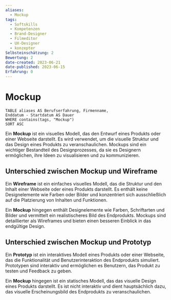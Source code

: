 ```yaml
---
aliases:
  - Mockup
tags:
  - Softskills
  - Kompetenzen
  - Brand-Designer
  - Filmeditor
  - UX-Designer
  - konzepter
Selbsteinschätzung: 2
Bewertung: 2
date-created: 2023-06-21
date-published: 2023-06-15
Erfahrung: 0
---
```

# Mockup

```dataview
TABLE aliases AS Berufserfahrung, Firmenname,
Enddatum - Startdatum AS Dauer
WHERE contains(tags, "Mockup")
SORT ASC
```

Ein **Mockup** ist ein visuelles Modell, das den Entwurf eines Produkts oder einer Webseite darstellt. Es wird verwendet, um die visuelle Struktur und das Design eines Produkts zu veranschaulichen. Mockups sind ein wichtiger Bestandteil des Designprozesses, da sie es Designern ermöglichen, ihre Ideen zu visualisieren und zu kommunizieren.

## Unterschied zwischen Mockup und Wireframe

Ein **Wireframe** ist ein einfaches visuelles Modell, das die Struktur und den Inhalt einer Webseite oder eines Produkts darstellt. Es enthält keine Designelemente wie Farben oder Bilder und konzentriert sich ausschließlich auf die Platzierung von Inhalten und Funktionen.

Ein **Mockup** hingegen enthält Designelemente wie Farben, Schriftarten und Bilder und vermittelt ein realistischeres Bild des Endprodukts. Mockups sind detaillierter als Wireframes und bieten einen besseren Einblick in das endgültige Design.

## Unterschied zwischen Mockup und Prototyp

Ein **Prototyp** ist ein interaktives Modell eines Produkts oder einer Webseite, das die Funktionalität und Benutzerinteraktion des Endprodukts simuliert. Prototypen sind interaktiv und ermöglichen es Benutzern, das Produkt zu testen und Feedback zu geben.

Ein **Mockup** hingegen ist ein statisches Modell, das das visuelle Design eines Produkts darstellt. Es ist nicht interaktiv und dient hauptsächlich dazu, das visuelle Erscheinungsbild des Endprodukts zu veranschaulichen.
